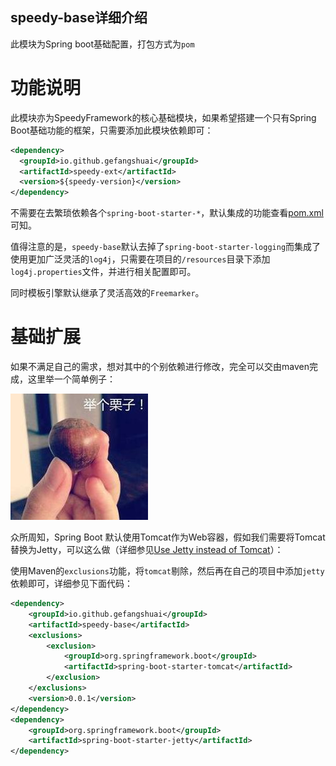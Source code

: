 speedy-base详细介绍
----

此模块为Spring boot基础配置，打包方式为`pom`

# 功能说明

此模块亦为SpeedyFramework的核心基础模块，如果希望搭建一个只有Spring Boot基础功能的框架，只需要添加此模块依赖即可：
```xml
<dependency>
  <groupId>io.github.gefangshuai</groupId>
  <artifactId>speedy-ext</artifactId>
  <version>${speedy-version}</version>
</dependency>
```
不需要在去繁琐依赖各个`spring-boot-starter-*`，默认集成的功能查看[pom.xml](https://github.com/gefangshuai/SpeedyFramework/blob/master/speedy-base/pom.xml)可知。

值得注意的是，`speedy-base`默认去掉了`spring-boot-starter-logging`而集成了使用更加广泛灵活的`log4j`，只需要在项目的`/resources`目录下添加`log4j.properties`文件，并进行相关配置即可。

同时模板引擎默认继承了灵活高效的`Freemarker`。

# 基础扩展

如果不满足自己的需求，想对其中的个别依赖进行修改，完全可以交由maven完成，这里举一个简单例子：

![举个栗子](../lizi.jpg)

众所周知，Spring Boot 默认使用Tomcat作为Web容器，假如我们需要将Tomcat替换为Jetty，可以这么做（详细参见[Use Jetty instead of Tomcat](http://docs.spring.io/spring-boot/docs/current-SNAPSHOT/reference/htmlsingle/#howto-use-jetty-instead-of-tomcat)）：

使用Maven的`exclusions`功能，将`tomcat`剔除，然后再在自己的项目中添加`jetty`依赖即可，详细参见下面代码：

```xml
<dependency>
    <groupId>io.github.gefangshuai</groupId>
    <artifactId>speedy-base</artifactId>
    <exclusions>
        <exclusion>
            <groupId>org.springframework.boot</groupId>
            <artifactId>spring-boot-starter-tomcat</artifactId>
        </exclusion>
    </exclusions>
    <version>0.0.1</version>
</dependency>
<dependency>
    <groupId>org.springframework.boot</groupId>
    <artifactId>spring-boot-starter-jetty</artifactId>
</dependency>
```
